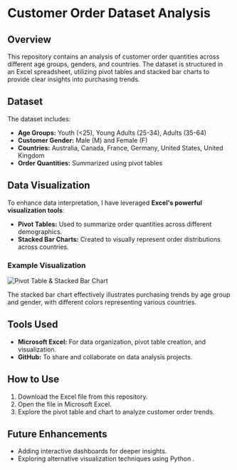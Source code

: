 # Customer Order Dataset Analysis

## Overview
This repository contains an analysis of customer order quantities across different age groups, genders, and countries. The dataset is structured in an Excel spreadsheet, utilizing pivot tables and stacked bar charts to provide clear insights into purchasing trends.

## Dataset
The dataset includes:
- **Age Groups:** Youth (<25), Young Adults (25-34), Adults (35-64)
- **Customer Gender:** Male (M) and Female (F)
- **Countries:** Australia, Canada, France, Germany, United States, United Kingdom
- **Order Quantities:** Summarized using pivot tables

## Data Visualization
To enhance data interpretation, I have leveraged **Excel's powerful visualization tools**:
- **Pivot Tables:** Used to summarize order quantities across different demographics.
- **Stacked Bar Charts:** Created to visually represent order distributions across countries.

### Example Visualization
![Pivot Table & Stacked Bar Chart](image.png)

The stacked bar chart effectively illustrates purchasing trends by age group and gender, with different colors representing various countries.

## Tools Used
- **Microsoft Excel:** For data organization, pivot table creation, and visualization.
- **GitHub:** To share and collaborate on data analysis projects.

## How to Use
1. Download the Excel file from this repository.
2. Open the file in Microsoft Excel.
3. Explore the pivot table and chart to analyze customer order trends.

## Future Enhancements
- Adding interactive dashboards for deeper insights.
- Exploring alternative visualization techniques using Python .

